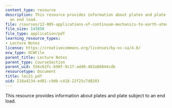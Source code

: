 ```yaml
---
content_type: resource
description: This resource provides information about plates and plate subject to
  an end load.
file: /courses/12-005-applications-of-continuum-mechanics-to-earth-atmospheric-and-planetary-sciences-spring-2006/218a4234ed81c9dbc41822f25c7d8203_lec21.pdf
file_size: 143850
file_type: application/pdf
learning_resource_types:
- Lecture Notes
license: https://creativecommons.org/licenses/by-nc-sa/4.0/
ocw_type: OCWFile
parent_title: Lecture Notes
parent_type: CourseSection
parent_uid: 556c63fc-b90f-9c17-add0-463a86844cdb
resourcetype: Document
title: lec21.pdf
uid: 218a4234-ed81-c9db-c418-22f25c7d8203
---
```

This resource provides information about plates and plate subject to an end load.